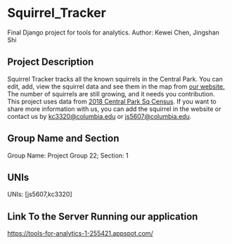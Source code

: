 # Squirrel_Tracker

Final Django project for tools for analytics.
Author: Kewei Chen, Jingshan Shi

## Project Description

Squirrel Tracker tracks all the known squirrels in the Central Park. You can edit, add, view the squirrel data and see them in the map from [our website.](https://tools-for-analytics-1-255421.appspot.com/)
The number of squirrels are still growing, and it needs you contribution. This project uses data from [2018 Central Park Sq Census](https://data.cityofnewyork.us/Environment/2018-Central-Park-Squirrel-Census-Squirrel-Data/vfnx-vebw). If you want to share more information with us, you can add the squirrel in the website or contact us by kc3320@columbia.edu or js5607@columbia.edu.

## Group Name and Section

Group Name: Project Group 22;
Section: 1

## UNIs

UNIs: [js5607,kc3320]

## Link To the Server Running our application

<https://tools-for-analytics-1-255421.appspot.com/>
